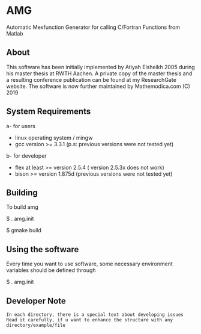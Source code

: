 # AMG

Automatic Mexfunction Generator for calling C/Fortran Functions from Matlab 

## About 

This software has been initially implemented by Atiyah Elsheikh 2005 during his master thesis at RWTH Aachen.
A private copy of the master thesis and a resulting conference publication can be found at my ResearchGate website. 
The software is now further maintained by Mathemodica.com (C) 2019 

## System Requirements

a- for users
   - linux operating system / mingw
   - gcc version >= 3.3.1 (p.s: previous versions were not tested yet)

b- for developer
   - flex at least >= version 2.5.4 ( version 2.5.3x does not work)
   - bison >= version 1.875d (previous versions were not tested yet) 

## Building

To build amg  

   $ . amg.init
   
   $ gmake build

## Using the software 

Every time you want to use software, some necessary environment 
variables should be defined through

$ . amg.init
 

## Developer Note

	In each directory, there is a special text about developing issues
	Read it carefully, if u want to enhance the structure with any directory/example/file
